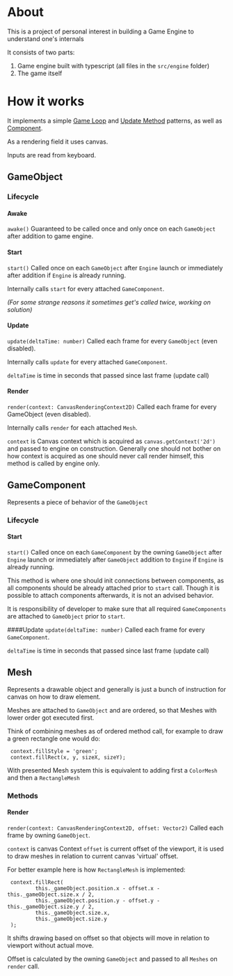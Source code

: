 # About
This is a project of personal interest in building a Game Engine to understand one's internals

It consists of two parts:
1) Game engine built with typescript (all files in the `src/engine` folder)
2) The game itself

# How it works
It implements a simple [Game Loop](http://gameprogrammingpatterns.com/game-loop.html) and [Update Method](http://gameprogrammingpatterns.com/update-method.html) patterns, as well as [Component](http://gameprogrammingpatterns.com/component.html).

As a rendering field it uses canvas.

Inputs are read from keyboard.

## GameObject
### Lifecycle
#### Awake
`awake()` Guaranteed to be called once and only once on each `GameObject` after addition to game engine.

#### Start
`start()` Called once on each `GameObject` after `Engine` launch or immediately after addition if `Engine` is already running. 

Internally calls `start` for every attached `GameComponent`.

*(For some strange reasons it sometimes get's called twice, working on solution)*

#### Update
`update(deltaTime: number)` Called each frame for every `GameObject` (even disabled).

Internally calls `update` for every attached `GameComponent`.

`deltaTime` is time in seconds that passed since last frame (update call)

#### Render
`render(context: CanvasRenderingContext2D)` Called each frame for every GameObject (even disabled).

Internally calls `render` for each attached `Mesh`.

`context` is Canvas context which is acquired as `canvas.getContext('2d')` and passed to engine on construction. Generally one should not bother on how context is acquired as one should never call render himself, this method is called by engine only.

## GameComponent
Represents a piece of behavior of the `GameObject`
### Lifecycle
#### Start
`start()` Called once on each `GameComponent` by the owning `GameObject` after `Engine` launch or immediately after `GameObject` addition to `Engine` if `Engine` is already running. 

This method is where one should init connections between components, as all components should be already attached prior to `start` call. Though it is possible to attach components afterwards, it is not an advised behavior.

It is responsibility of developer to make sure that all required `GameComponents` are attached to `GameObject` prior to `start`.

####Update
`update(deltaTime: number)` Called each frame for every `GameComponent`.

`deltaTime` is time in seconds that passed since last frame (update call)

## Mesh
Represents a drawable object and generally is just a bunch of instruction for canvas on how to draw element.

Meshes are attached to `GameObject` and are ordered, so that Meshes with lower order got executed first.

Think of combining meshes as of ordered method call, for example to draw a green rectangle one would do: 
     
     context.fillStyle = 'green';
     context.fillRect(x, y, sizeX, sizeY);
     
With presented Mesh system this is equivalent to adding first a `ColorMesh` and then a `RectangleMesh`
### Methods
#### Render
`render(context: CanvasRenderingContext2D, offset: Vector2)` Called each frame by owning `GameObject`.

`context` is canvas Context
`offset` is current offset of the viewport, it is used to draw meshes in relation to current canvas 'virtual' offset.

For better example here is how `RectangleMesh` is implemented:

     context.fillRect(
             this._gameObject.position.x - offset.x - this._gameObject.size.x / 2,
             this._gameObject.position.y - offset.y - this._gameObject.size.y / 2,
             this._gameObject.size.x,
             this._gameObject.size.y
     );
It shifts drawing based on offset so that objects will move in relation to viewport without actual move.

Offset is calculated by the owning `GameObject` and passed to all `Meshes` on `render` call.
